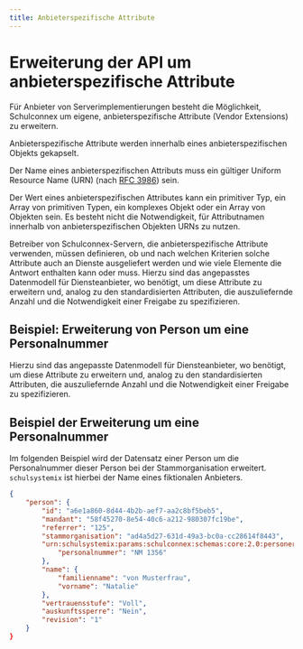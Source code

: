 ```yaml
---
title: Anbieterspezifische Attribute
---
```


# Erweiterung der API um anbieterspezifische Attribute

Für Anbieter von Serverimplementierungen besteht die Möglichkeit, Schulconnex um eigene, anbieterspezifische Attribute (Vendor Extensions) zu erweitern.

Anbieterspezifische Attribute werden innerhalb eines anbieterspezifischen Objekts gekapselt.

Der Name eines anbieterspezifischen Attributs muss ein gültiger Uniform Resource Name (URN) (nach [RFC 3986][1]) sein.

[1]: https://datatracker.ietf.org/doc/html/rfc3986

Der Wert eines anbieterspezifischen Attributes kann ein primitiver Typ, ein Array von primitiven Typen, ein komplexes Objekt oder ein Array von Objekten sein. Es besteht nicht die Notwendigkeit, für Attributnamen innerhalb von anbieterspezifischen Objekten URNs zu nutzen.

Betreiber von Schulconnex-Servern, die anbieterspezifische Attribute verwenden, müssen definieren, ob und nach welchen Kriterien solche Attribute auch an Dienste ausgeliefert werden und wie viele Elemente die Antwort enthalten kann oder muss. Hierzu sind das angepasstes Datenmodell für Diensteanbieter, wo benötigt, um diese Attribute zu erweitern und, analog zu den standardisierten Attributen, die auszuliefernde Anzahl und die Notwendigkeit einer Freigabe zu spezifizieren.

## Beispiel: Erweiterung von Person um eine Personalnummer

Hierzu sind das angepasste Datenmodell für Diensteanbieter, wo benötigt, um diese Attribute zu erweitern und, analog zu den standardisierten Attributen, die auszuliefernde Anzahl und die Notwendigkeit einer Freigabe zu spezifizieren.

## Beispiel der Erweiterung um eine Personalnummer

Im folgenden Beispiel wird der Datensatz einer Person um die Personalnummer dieser Person bei der Stammorganisation erweitert.
`schulsystemix` ist hierbei der Name eines fiktionalen Anbieters.

```json
{
    "person": {
        "id": "a6e1a860-8d44-4b2b-aef7-aa2c8bf5beb5",
        "mandant": "58f45270-8e54-40c6-a212-980307fc19be",
        "referrer": "125",
        "stammorganisation": "ad4a5d27-631d-49a3-bc0a-cc28614f8443",
        "urn:schulsystemix:params:schulconnex:schemas:core:2.0:personerweiterung" {
            "personalnummer": "NM 1356"
        },
        "name": {
            "familienname": "von Musterfrau",
            "vorname": "Natalie"
        },
        "vertrauensstufe": "Voll",
        "auskunftssperre": "Nein",
        "revision": "1"
    }
}
```
